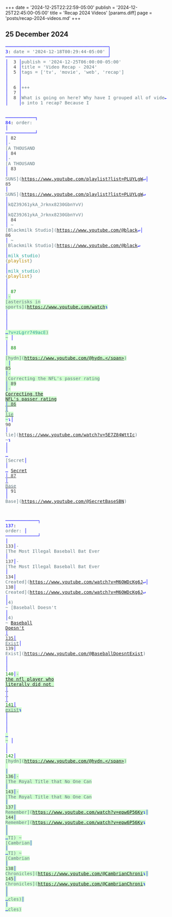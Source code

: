 +++
date = '2024-12-25T22:22:59-05:00'
publish = '2024-12-25T22:45:00-05:00'
title = 'Recap 2024 Videos'
[params.diff]
  page = 'posts/recap-2024-videos.md'
+++

<article>
<h2 id='25December2024'>25 December 2024</h2>
<pre>
<span style="color:blue;">──────────────────────────────────────</span><span style="color:blue;">┐</span>
<span style="color:blue;">3</span>:<span style="color:#657b83;"> date = '2024-12-18T00:29:44-05:00' </span><span style="color:blue;">│</span>
<span style="color:blue;">──────────────────────────────────────</span><span style="color:blue;">┘</span>
<span style="color:blue;">│</span><span style="color:#444444;">  3 </span><span style="color:blue;">│</span><span style="color:#657b83;">publish = '2024-12-25T06:00:00-05:00'</span>                 <span style="color:blue;">│</span><span style="color:#444444;">  3 </span><span style="color:blue;">│</span><span style="color:#657b83;">publish = '2024-12-25T06:00:00-05:00'</span>
<span style="color:blue;">│</span><span style="color:#444444;">  4 </span><span style="color:blue;">│</span><span style="color:#657b83;">title = 'Video Recap - 2024'</span>                          <span style="color:blue;">│</span><span style="color:#444444;">  4 </span><span style="color:blue;">│</span><span style="color:#657b83;">title = 'Video Recap - 2024'</span>
<span style="color:blue;">│</span><span style="color:#444444;">  5 </span><span style="color:blue;">│</span><span style="color:#657b83;">tags = ['tv', 'movie', 'web', 'recap']</span>                <span style="color:blue;">│</span><span style="color:#444444;">  5 </span><span style="color:blue;">│</span><span style="color:#657b83;">tags = ['tv', 'movie', 'web', 'recap']</span>
<span style="color:blue;">│</span><span style="color:#870000;">    </span><span style="color:blue;">│</span>                                                      <span style="color:blue;">│</span><span style="color:#008700;">  6 </span><span style="color:blue;">│</span><span style="color:#657b83;background-color:#d0ffd0;">[params]</span><span style="background-color:#d0ffd0;">                                              </span>
<span style="color:blue;">│</span><span style="color:#870000;">    </span><span style="color:blue;">│</span>                                                      <span style="color:blue;">│</span><span style="color:#008700;">  7 </span><span style="color:blue;">│</span><span style="color:#657b83;background-color:#d0ffd0;">  diffs = 'recap-2024-videos.md'</span><span style="background-color:#d0ffd0;">                      </span>
<span style="color:blue;">│</span><span style="color:#444444;">  6 </span><span style="color:blue;">│</span><span style="color:#657b83;">+++</span>                                                   <span style="color:blue;">│</span><span style="color:#444444;">  8 </span><span style="color:blue;">│</span><span style="color:#657b83;">+++</span>
<span style="color:blue;">│</span><span style="color:#444444;">  7 </span><span style="color:blue;">│</span>                                                      <span style="color:blue;">│</span><span style="color:#444444;">  9 </span><span style="color:blue;">│</span>
<span style="color:blue;">│</span><span style="color:#444444;">  8 </span><span style="color:blue;">│</span><span style="color:#657b83;">What is going on here? Why have I grouped all of vide</span><span style="color:blue;">↵</span><span style="color:blue;">│</span><span style="color:#444444;"> 10 </span><span style="color:blue;">│</span><span style="color:#657b83;">What is going on here? Why have I grouped all of vide</span><span style="color:blue;">↵</span>
<span style="color:blue;">│</span><span style="color:#444444;">    </span><span style="color:blue;">│</span><span style="color:#657b83;">o into 1 recap? Because I</span>                             <span style="color:blue;">│</span><span style="color:#444444;">    </span><span style="color:blue;">│</span><span style="color:#657b83;">o into 1 recap? Because I</span>

<span style="color:blue;">───────────</span><span style="color:blue;">┐</span>
<span style="color:blue;">84</span>:<span style="color:#657b83;"> order: </span><span style="color:blue;">│</span>
<span style="color:blue;">───────────</span><span style="color:blue;">┘</span>
<span style="color:blue;">│</span><span style="color:#444444;"> 82 </span><span style="color:blue;">│</span><span style="color:#657b83;">- [A THOUSAND</span>                                         <span style="color:blue;">│</span><span style="color:#444444;"> 84 </span><span style="color:blue;">│</span><span style="color:#657b83;">- [A THOUSAND</span>
<span style="color:blue;">│</span><span style="color:#444444;"> 83 </span><span style="color:blue;">│</span><span style="color:#657b83;">  SUNS](https://www.youtube.com/playlist?list=PLUYLgW</span><span style="color:blue;">↵</span><span style="color:blue;">│</span><span style="color:#444444;"> 85 </span><span style="color:blue;">│</span><span style="color:#657b83;">  SUNS](https://www.youtube.com/playlist?list=PLUYLgW</span><span style="color:blue;">↵</span>
<span style="color:blue;">│</span><span style="color:#444444;">    </span><span style="color:blue;">│</span><span style="color:#657b83;">kQZ39J61ykA_Jrknx8230GbnYvV)</span>                          <span style="color:blue;">│</span><span style="color:#444444;">    </span><span style="color:blue;">│</span><span style="color:#657b83;">kQZ39J61ykA_Jrknx8230GbnYvV)</span>
<span style="color:blue;">│</span><span style="color:#444444;"> 84 </span><span style="color:blue;">│</span><span style="color:#657b83;">  ~ [Blackmilk Studio](</span><span style="color:#2aa198;">https://www.youtube.com/@black</span><span style="color:blue;">↵</span><span style="color:blue;">│</span><span style="color:#444444;"> 86 </span><span style="color:blue;">│</span><span style="color:#657b83;">  ~ [Blackmilk Studio](</span><span style="color:#2aa198;">https://www.youtube.com/@black</span><span style="color:blue;">↵</span>
<span style="color:blue;">│</span><span style="color:#444444;">    </span><span style="color:blue;">│</span><span style="color:#2aa198;">milk_studio</span><span style="color:#657b83;">) {</span><span style="color:#b58900;">playlist</span><span style="color:#657b83;">}</span>                               <span style="color:blue;">│</span><span style="color:#444444;">    </span><span style="color:blue;">│</span><span style="color:#2aa198;">milk_studio</span><span style="color:#657b83;">) {</span><span style="color:#b58900;">playlist</span><span style="color:#657b83;">}</span>
<span style="color:blue;">│</span><span style="color:#870000;">    </span><span style="color:blue;">│</span>                                                      <span style="color:blue;">│</span><span style="color:#008700;"> 87 </span><span style="color:blue;">│</span><span style="color:#657b83;background-color:#d0ffd0;">- [asterisks in sports](</span><span style="color:#2aa198;background-color:#d0ffd0;">https://www.youtube.com/watch</span><span style="color:blue;background-color:#d0ffd0;">↴</span>
<span style="color:blue;">│</span><span style="color:#870000;">    </span><span style="color:blue;">│</span>                                                      <span style="color:blue;">│</span><span style="color:#008700;">    </span><span style="color:blue;">│</span><span style="background-color:#d0ffd0;">                                    </span><span style="color:blue;background-color:#d0ffd0;">…</span><span style="color:#2aa198;background-color:#d0ffd0;">?v=zLgrr749acE</span><span style="color:#657b83;background-color:#d0ffd0;">) ~</span>
<span style="color:blue;">│</span><span style="color:#870000;">    </span><span style="color:blue;">│</span>                                                      <span style="color:blue;">│</span><span style="color:#008700;"> 88 </span><span style="color:blue;">│</span><span style="color:#657b83;background-color:#d0ffd0;">  [hydn](</span><span style="color:#2aa198;background-color:#d0ffd0;">https://www.youtube.com/@hydn.</span><span style="color:#657b83;background-color:#d0ffd0;">)</span><span style="background-color:#d0ffd0;">              </span>
<span style="color:blue;">│</span><span style="color:#444444;"> 85 </span><span style="color:blue;">│</span><span style="color:#657b83;">- [Correcting the NFL's passer rating</span>                 <span style="color:blue;">│</span><span style="color:#444444;"> 89 </span><span style="color:blue;">│</span><span style="color:#657b83;">- [Correcting the NFL's passer rating</span>
<span style="color:blue;">│</span><span style="color:#444444;"> 86 </span><span style="color:blue;">│</span><span style="color:#657b83;">  lie](https://www.youtube.com/watch?v=5E7Z84WttIc) ~</span><span style="color:blue;">↴</span><span style="color:blue;">│</span><span style="color:#444444;"> 90 </span><span style="color:blue;">│</span><span style="color:#657b83;">  lie](https://www.youtube.com/watch?v=5E7Z84WttIc) ~</span><span style="color:blue;">↴</span>
<span style="color:blue;">│</span><span style="color:#444444;">    </span><span style="color:blue;">│</span>                                             <span style="color:blue;">…</span><span style="color:#657b83;"> [Secret</span><span style="color:blue;">│</span><span style="color:#444444;">    </span><span style="color:blue;">│</span>                                             <span style="color:blue;">…</span><span style="color:#657b83;"> [Secret</span>
<span style="color:blue;">│</span><span style="color:#444444;"> 87 </span><span style="color:blue;">│</span><span style="color:#657b83;">  Base](https://www.youtube.com/@SecretBaseSBN)</span>       <span style="color:blue;">│</span><span style="color:#444444;"> 91 </span><span style="color:blue;">│</span><span style="color:#657b83;">  Base](https://www.youtube.com/@SecretBaseSBN)</span>

<span style="color:blue;">────────────</span><span style="color:blue;">┐</span>
<span style="color:blue;">137</span>:<span style="color:#657b83;"> order: </span><span style="color:blue;">│</span>
<span style="color:blue;">────────────</span><span style="color:blue;">┘</span>
<span style="color:blue;">│</span><span style="color:#444444;"> 133</span><span style="color:blue;">│</span><span style="color:#657b83;">- [The Most Illegal Baseball Bat Ever</span>                 <span style="color:blue;">│</span><span style="color:#444444;"> 137</span><span style="color:blue;">│</span><span style="color:#657b83;">- [The Most Illegal Baseball Bat Ever</span>
<span style="color:blue;">│</span><span style="color:#444444;"> 134</span><span style="color:blue;">│</span><span style="color:#657b83;">  Created](https://www.youtube.com/watch?v=M6OWDcKg6J</span><span style="color:blue;">↵</span><span style="color:blue;">│</span><span style="color:#444444;"> 138</span><span style="color:blue;">│</span><span style="color:#657b83;">  Created](https://www.youtube.com/watch?v=M6OWDcKg6J</span><span style="color:blue;">↵</span>
<span style="color:blue;">│</span><span style="color:#444444;">    </span><span style="color:blue;">│</span><span style="color:#657b83;">4) ~ [Baseball Doesn't</span>                                <span style="color:blue;">│</span><span style="color:#444444;">    </span><span style="color:blue;">│</span><span style="color:#657b83;">4) ~ [Baseball Doesn't</span>
<span style="color:blue;">│</span><span style="color:#444444;"> 135</span><span style="color:blue;">│</span><span style="color:#657b83;">  Exist](https://www.youtube.com/@BaseballDoesntExist)</span><span style="color:blue;">│</span><span style="color:#444444;"> 139</span><span style="color:blue;">│</span><span style="color:#657b83;">  Exist](https://www.youtube.com/@BaseballDoesntExist)</span>
<span style="color:blue;">│</span><span style="color:#870000;">    </span><span style="color:blue;">│</span>                                                      <span style="color:blue;">│</span><span style="color:#008700;"> 140</span><span style="color:blue;">│</span><span style="color:#657b83;background-color:#d0ffd0;">- [the nfl player who literally did not</span><span style="background-color:#d0ffd0;">               </span>
<span style="color:blue;">│</span><span style="color:#870000;">    </span><span style="color:blue;">│</span>                                                      <span style="color:blue;">│</span><span style="color:#008700;"> 141</span><span style="color:blue;">│</span><span style="color:#657b83;background-color:#d0ffd0;">  exist](https://www.youtube.com/watch?v=Nm-USIiwi5s)</span><span style="color:blue;background-color:#d0ffd0;">↴</span>
<span style="color:blue;">│</span><span style="color:#870000;">    </span><span style="color:blue;">│</span>                                                      <span style="color:blue;">│</span><span style="color:#008700;">    </span><span style="color:blue;">│</span><span style="background-color:#d0ffd0;">                                                   </span><span style="color:blue;background-color:#d0ffd0;">…</span><span style="color:#657b83;background-color:#d0ffd0;"> ~</span>
<span style="color:blue;">│</span><span style="color:#870000;">    </span><span style="color:blue;">│</span>                                                      <span style="color:blue;">│</span><span style="color:#008700;"> 142</span><span style="color:blue;">│</span><span style="color:#657b83;background-color:#d0ffd0;">  [hydn](</span><span style="color:#2aa198;background-color:#d0ffd0;">https://www.youtube.com/@hydn.</span><span style="color:#657b83;background-color:#d0ffd0;">)</span><span style="color:white;background-color:purple;"> </span><span style="background-color:#d0ffd0;">             </span>
<span style="color:blue;">│</span><span style="color:#444444;"> 136</span><span style="color:blue;">│</span><span style="color:#657b83;">- [The Royal Title that No One Can</span>                    <span style="color:blue;">│</span><span style="color:#444444;"> 143</span><span style="color:blue;">│</span><span style="color:#657b83;">- [The Royal Title that No One Can</span>
<span style="color:blue;">│</span><span style="color:#444444;"> 137</span><span style="color:blue;">│</span><span style="color:#657b83;">  Remember](https://www.youtube.com/watch?v=epw6P56Ky</span><span style="color:blue;">↴</span><span style="color:blue;">│</span><span style="color:#444444;"> 144</span><span style="color:blue;">│</span><span style="color:#657b83;">  Remember](https://www.youtube.com/watch?v=epw6P56Ky</span><span style="color:blue;">↴</span>
<span style="color:blue;">│</span><span style="color:#444444;">    </span><span style="color:blue;">│</span>                                      <span style="color:blue;">…</span><span style="color:#657b83;">TI) ~ [Cambrian</span><span style="color:blue;">│</span><span style="color:#444444;">    </span><span style="color:blue;">│</span>                                      <span style="color:blue;">…</span><span style="color:#657b83;">TI) ~ [Cambrian</span>
<span style="color:blue;">│</span><span style="color:#444444;"> 138</span><span style="color:blue;">│</span><span style="color:#657b83;">  Chronicles](https://www.youtube.com/@CambrianChroni</span><span style="color:blue;">↴</span><span style="color:blue;">│</span><span style="color:#444444;"> 145</span><span style="color:blue;">│</span><span style="color:#657b83;">  Chronicles](https://www.youtube.com/@CambrianChroni</span><span style="color:blue;">↴</span>
<span style="color:blue;">│</span><span style="color:#444444;">    </span><span style="color:blue;">│</span>                                                <span style="color:blue;">…</span><span style="color:#657b83;">cles)</span><span style="color:blue;">│</span><span style="color:#444444;">    </span><span style="color:blue;">│</span>                                                <span style="color:blue;">…</span><span style="color:#657b83;">cles)</span>
</pre>
</article>
